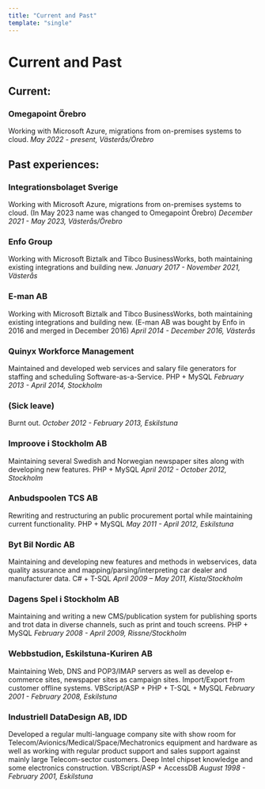```yaml
---
title: "Current and Past"
template: "single"
---
```


# Current and Past

## Current:

### Omegapoint Örebro
Working with Microsoft Azure, migrations from on-premises systems to cloud.
*May 2022 - present, Västerås/Örebro*



## Past experiences:

### Integrationsbolaget Sverige
Working with Microsoft Azure, migrations from on-premises systems to cloud. (In May 2023 name was changed to Omegapoint Örebro)
*December 2021 - May 2023, Västerås/Örebro*



### Enfo Group
Working with Microsoft Biztalk and Tibco BusinessWorks, both maintaining existing integrations and building new.
*January 2017 - November 2021, Västerås*




### E-man AB
Working with Microsoft Biztalk and Tibco BusinessWorks, both maintaining existing integrations and building new. (E-man AB was bought by Enfo in 2016 and merged in December 2016)
*April 2014 - December 2016, Västerås*




### Quinyx Workforce Management
Maintained and developed web services and salary file generators for staffing and scheduling Software-as-a-Service. PHP + MySQL
*February 2013 - April 2014, Stockholm*




### (Sick leave)
Burnt out.
*October 2012 - February 2013, Eskilstuna*




### Improove i Stockholm AB
Maintaining several Swedish and Norwegian newspaper sites along with developing new features. PHP + MySQL
*April 2012 - October 2012, Stockholm*




### Anbudspoolen TCS AB
Rewriting and restructuring an public procurement portal while maintaining current functionality. PHP + MySQL
*May 2011 - April 2012, Eskilstuna*




### Byt Bil Nordic AB
Maintaining and developing new features and methods in webservices, data quality assurance and mapping/parsing/interpreting car dealer and manufacturer data. C# + T-SQL
*April 2009 – May 2011, Kista/Stockholm*




### Dagens Spel i Stockholm AB
Maintaining and writing a new CMS/publication system for publishing sports and trot data in diverse channels, such as print and touch screens. PHP + MySQL
*February 2008 - April 2009, Rissne/Stockholm*




### Webbstudion, Eskilstuna-Kuriren AB
Maintaining Web, DNS and POP3/IMAP servers as well as develop e-commerce sites, newspaper sites as campaign sites. Import/Export from customer offline systems. VBScript/ASP + PHP + T-SQL + MySQL
*February 2001 - February 2008, Eskilstuna*




### Industriell DataDesign AB, IDD
Developed a regular multi-language company site with show room for Telecom/Avionics/Medical/Space/Mechatronics equipment and hardware as well as working with regular product support and sales support against mainly large Telecom-sector customers. Deep Intel chipset knowledge and some electronics construction. VBScript/ASP + AccessDB
*August 1998 - February 2001, Eskilstuna*

